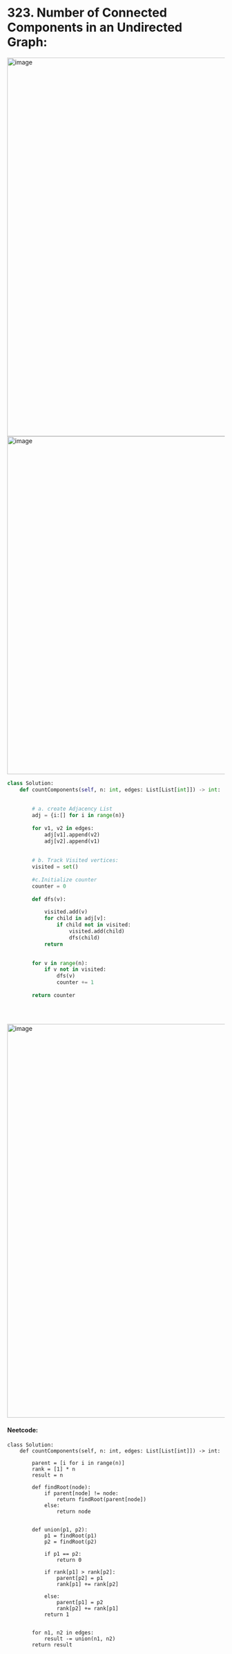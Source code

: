 # 323. Number of Connected Components in an Undirected Graph:

<img width="875" alt="image" src="https://user-images.githubusercontent.com/35987583/177034960-9c13a14f-b1e0-4679-89e1-a3526a3112ba.png">
<img width="781" alt="image" src="https://user-images.githubusercontent.com/35987583/177034966-7767914b-5d97-4856-b1aa-18a760920a11.png">


```python
class Solution:
    def countComponents(self, n: int, edges: List[List[int]]) -> int:
        
        
        # a. create Adjacency List
        adj = {i:[] for i in range(n)}
        
        for v1, v2 in edges:
            adj[v1].append(v2)
            adj[v2].append(v1)
            
        
        # b. Track Visited vertices:
        visited = set()
        
        #c.Initialize counter 
        counter = 0
        
        def dfs(v):
            
            visited.add(v)
            for child in adj[v]:
                if child not in visited:
                    visited.add(child)
                    dfs(child)
            return

        
        for v in range(n):
            if v not in visited:
                dfs(v)
                counter += 1
                
        return counter
        
        
        
```

<img width="910" alt="image" src="https://user-images.githubusercontent.com/35987583/177035001-4a0aaf0c-4ebf-40a3-b53f-ec569cf3f21c.png">


#### Neetcode:
```
class Solution:
    def countComponents(self, n: int, edges: List[List[int]]) -> int:
        
        parent = [i for i in range(n)]
        rank = [1] * n
        result = n
        
        def findRoot(node):
            if parent[node] != node:
                return findRoot(parent[node])
            else:
                return node
            
            
        def union(p1, p2):
            p1 = findRoot(p1)
            p2 = findRoot(p2)
            
            if p1 == p2:
                return 0
            
            if rank[p1] > rank[p2]:
                parent[p2] = p1
                rank[p1] += rank[p2]
                
            else:
                parent[p1] = p2
                rank[p2] += rank[p1]
            return 1
        
        
        for n1, n2 in edges:
            result -= union(n1, n2)
        return result
        
        
```
